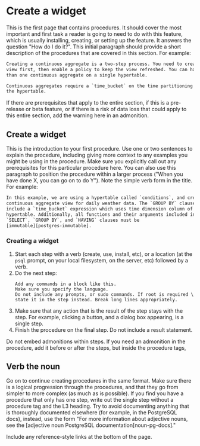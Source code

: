 # Create a widget
This is the first page that contains procedures. It should cover the most
important and first task a reader is going to need to do with this feature, which
is usually installing, creating, or setting up the feature. It answers the
question "How do I do it?". This initial paragraph should provide a short
description of the procedures that are covered in this section. For example:

```txt
Creating a continuous aggregate is a two-step process. You need to create the
view first, then enable a policy to keep the view refreshed. You can have more
than one continuous aggregate on a single hypertable.

Continuous aggregates require a `time_bucket` on the time partitioning column of
the hypertable.
```

<highlight type="note|important|warning">
If there are prerequisites that apply to the entire section, if this is a
pre-release or beta feature, or if there is a risk of data loss that could apply
to this entire section, add the warning here in an admonition.
</highlight>

## Create a widget
This is the introduction to your first procedure. Use one or two sentences to
explain the procedure, including giving more context to any examples you might be
using in the procedure. Make sure you explicitly call out any prerequisites for
this particular procedure here. You can also use this paragraph to position the
procedure within a larger process ("When you have done X, you can go on to do Y").
Note the simple verb form in the title. For example:

```txt
In this example, we are using a hypertable called `conditions`, and creating a
continuous aggregate view for daily weather data. The `GROUP BY` clause must
include a `time_bucket` expression which uses time dimension column of the
hypertable. Additionally, all functions and their arguments included in
`SELECT`, `GROUP BY`, and `HAVING` clauses must be
[immutable][postgres-immutable].
```

<procedure>

### Creating a widget
1.  Start each step with a verb (create, use, install, etc), or a location (at
    the `psql` prompt, on your local filesystem, on the server, etc) followed by
    a verb.
1. Do the next step:
   ```sql|bash|...
   Add any commands in a block like this.
   Make sure you specify the language.
   Do not include any prompts, or sudo commands. If root is required \
   state it in the step instead. Break long lines appropriately.
   ```
1. Make sure that any action that is the result of the step stays with the step.
   For example, clicking a button, and a dialog box appearing, is a single step.
1. Finish the procedure on the final step. Do not include a result statement.

<highlight type="note|important|warning">
Do not embed admonitions within steps. If you need an admonition in the procedure,
add it before or after the steps, but inside the procedure tags,
</highlight>

</procedure>

## Verb the noun
Go on to continue creating procedures in the same format. Make sure there is a
logical progression through the procedures, and that they go from simpler to more
complex (as much as is possible). If you find you have a procedure that only has
one step, write out the single step without a procedure tag and the L3 heading.
Try to avoid documenting anything that is thoroughly documented elsewhere (for
example, in the PostgreSQL docs), instead, use the form "For more information
about adjective nouns, see the
[adjective noun PostgreSQL documentation[noun-pg-docs]."

Include any reference-style links at the bottom of the page.

